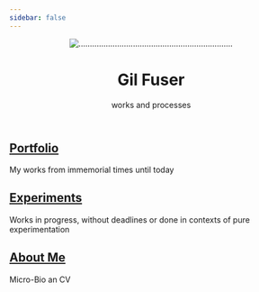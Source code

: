 ```yaml
---
sidebar: false
---
```

<main aria-labelledby="main-title" class="home">
  <header class="hero">
    <img src="/images/o_amor_dentro.gif" alt="....................................................................">
    <h1 id="main-title">
      Gil Fuser
    </h1>
    <p class="description">
        works and processes
    </p>
  </header>
  <div class="features">
    <div class="feature">
      <h2 class="action">
        <a href="/portfolio/campo/" class="nav-link action-button">
        Portfolio
        </a>
      </h2>
        <p>
        My works from immemorial times until today
        </p>
      </div>
    <div class="feature">
      <h2 class="action">
        <a href="/experiments/deslugarejo/" class="nav-link action-button">
        Experiments
        </a>
      </h2>
      <p>
      Works in progress, without deadlines or done in contexts of pure experimentation
      </p>
    </div>
    <div class="feature">
      <h2 class="action">
        <a href="/about-me/" class="nav-link action-button">
        About Me
        </a>
      </h2>
      <p>Micro-Bio an CV</p>
    </div>
  </div>
  <div class="theme-default-content custom content__default">
  </div> <!---->
</main>
